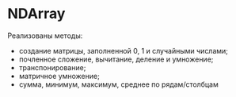 # NDArray
Реализованы методы:
  - создание матрицы, заполненной 0, 1 и случайными числами;
  - почленное сложение, вычитание, деление и умножение;
  - транспонирование;
  - матричное умножение;
  - сумма, минимум, максимум, среднее по рядам/столбцам
